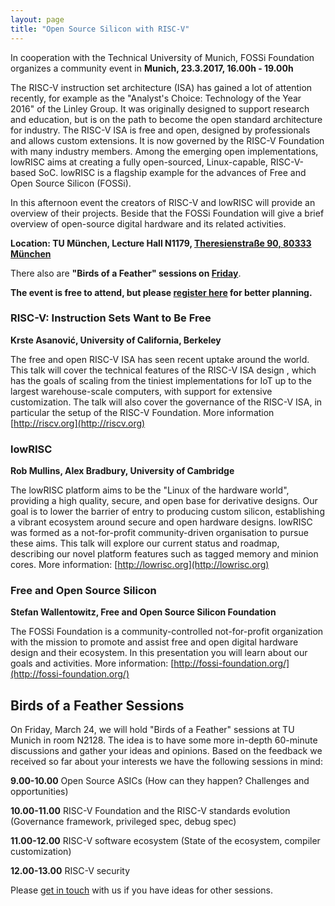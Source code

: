 ```yaml
---
layout: page
title: "Open Source Silicon with RISC-V"
---
```


In cooperation with the Technical University of Munich, FOSSi
Foundation organizes a community event in
**Munich, 23.3.2017, 16.00h - 19.00h**

The RISC-V instruction set architecture (ISA) has gained a lot of
attention recently, for example as the "Analyst's Choice: Technology
of the Year 2016" of the Linley Group. It was originally designed to
support research and education, but is on the path to become the open
standard architecture for industry. The RISC-V ISA is free and open,
designed by professionals and allows custom extensions. It is now
governed by the RISC-V Foundation with many industry members. Among
the emerging open implementations, lowRISC aims at creating a fully
open-sourced, Linux-capable, RISC-V-based SoC. lowRISC is a flagship
example for the advances of Free and Open Source Silicon (FOSSi).

In this afternoon event the creators of RISC-V and lowRISC will
provide an overview of their projects. Beside that the FOSSi
Foundation will give a brief overview of open-source digital hardware
and its related activities.

**Location: TU München, Lecture Hall N1179,
[Theresienstraße 90, 80333 München](http://www.openstreetmap.org/?mlat=48.1502&mlon=11.5685#map=15/48.1502/11.5685&layers=T)**

There also are **"Birds of a Feather" sessions on
[Friday](#birds-of-a-feather-sessions)**.

<div class="alert alert-info"><b>The event is free to attend, but
please <a href="https://goo.gl/forms/WHhJnlvftof3riXn2">register
here</a> for better planning.</b></div>

### RISC-V: Instruction Sets Want to Be Free
**Krste Asanović, University of California, Berkeley**

The free and open RISC-V ISA has seen recent uptake around the
world. This talk will cover the technical features of the RISC-V ISA
design , which has the goals of scaling from the tiniest
implementations for IoT up to the largest warehouse-scale computers,
with support for extensive customization. The talk will also cover the
governance of the RISC-V ISA, in particular the setup of the RISC-V
Foundation. More information [http://riscv.org](http://riscv.org)

### lowRISC
**Rob Mullins, Alex Bradbury, University of Cambridge**

The lowRISC platform aims to be the "Linux of the hardware world",
providing a high quality, secure, and open base for derivative
designs. Our goal is to lower the barrier of entry to producing custom
silicon, establishing a vibrant ecosystem around secure and open
hardware designs. lowRISC was formed as a not-for-profit
community-driven organisation to pursue these aims. This talk will
explore our current status and roadmap, describing our novel platform
features such as tagged memory and minion cores. More information:
[http://lowrisc.org](http://lowrisc.org)

### Free and Open Source Silicon
**Stefan Wallentowitz, Free and Open Source Silicon Foundation**

The FOSSi Foundation is a community-controlled not-for-profit
organization with the mission to promote and assist free and open
digital hardware design and their ecosystem. In this presentation you
will learn about our goals and activities. More information:
[http://fossi-foundation.org/](http://fossi-foundation.org/)

## Birds of a Feather Sessions

On Friday, March 24, we will hold "Birds of a Feather" sessions at TU
Munich in room N2128. The idea is to have some more in-depth 60-minute
discussions and gather your ideas and opinions. Based on the feedback
we received so far about your interests we have the following sessions
in mind:

**9.00-10.00** Open Source ASICs (How can they happen? Challenges and opportunities)

**10.00-11.00** RISC-V Foundation and the RISC-V standards evolution (Governance framework, privileged spec, debug spec)

**11.00-12.00** RISC-V software ecosystem (State of the ecosystem, compiler customization)

**12.00-13.00** RISC-V security

Please [get in touch](mailto:stefan@fossi-foundation.org) with us if
you have ideas for other sessions.
